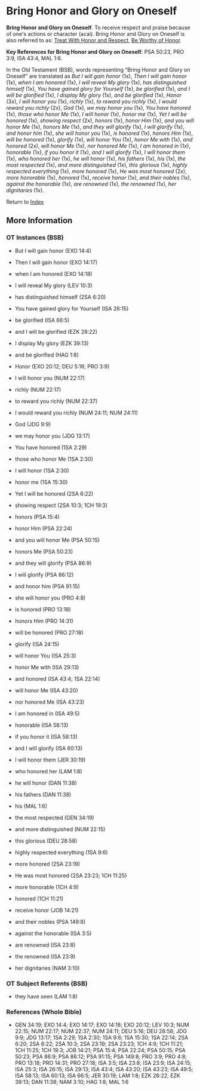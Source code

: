 # Bring Honor and Glory on Oneself
**Bring Honor and Glory on Oneself**. 
To receive respect and praise because of one's actions or character (acai). 
Bring Honor and Glory on Oneself is also referred to as: 
[Treat With Honor and Respect](TreatWithHonorAndRespect.md), [Be Worthy of Honor](WorthyOfHonor.md). 


**Key References for Bring Honor and Glory on Oneself**: 
PSA 50:23, PRO 3:9, ISA 43:4, MAL 1:6. 


In the Old Testament (BSB), words representing “Bring Honor and Glory on Oneself” are translated as 
*But I will gain honor* (1x), *Then I will gain honor* (1x), *when I am honored* (1x), *I will reveal My glory* (1x), *has distinguished himself* (1x), *You have gained glory for Yourself* (1x), *be glorified* (1x), *and I will be glorified* (1x), *I display My glory* (1x), *and be glorified* (1x), *Honor* (3x), *I will honor you* (1x), *richly* (1x), *to reward you richly* (1x), *I would reward you richly* (2x), *God* (1x), *we may honor you* (1x), *You have honored* (1x), *those who honor Me* (1x), *I will honor* (1x), *honor me* (1x), *Yet I will be honored* (1x), *showing respect* (2x), *honors* (1x), *honor Him* (1x), *and you will honor Me* (1x), *honors Me* (1x), *and they will glorify* (1x), *I will glorify* (1x), *and honor him* (1x), *she will honor you* (1x), *is honored* (1x), *honors Him* (1x), *will be honored* (1x), *glorify* (1x), *will honor You* (1x), *honor Me with* (1x), *and honored* (2x), *will honor Me* (1x), *nor honored Me* (1x), *I am honored in* (1x), *honorable* (1x), *if you honor it* (1x), *and I will glorify* (1x), *I will honor them* (1x), *who honored her* (1x), *he will honor* (1x), *his fathers* (1x), *his* (1x), *the most respected* (1x), *and more distinguished* (1x), *this glorious* (1x), *highly respected everything* (1x), *more honored* (1x), *He was most honored* (2x), *more honorable* (1x), *honored* (1x), *receive honor* (1x), *and their nobles* (1x), *against the honorable* (1x), *are renowned* (1x), *the renowned* (1x), *her dignitaries* (1x). 




Return to [Index](00-Index.md)

## More Information

### OT Instances (BSB)

* But I will gain honor (EXO 14:4)

* Then I will gain honor (EXO 14:17)

* when I am honored (EXO 14:18)

* I will reveal My glory (LEV 10:3)

* has distinguished himself (2SA 6:20)

* You have gained glory for Yourself (ISA 26:15)

* be glorified (ISA 66:5)

* and I will be glorified (EZK 28:22)

* I display My glory (EZK 39:13)

* and be glorified (HAG 1:8)

* Honor (EXO 20:12; DEU 5:16; PRO 3:9)

* I will honor you (NUM 22:17)

* richly (NUM 22:17)

* to reward you richly (NUM 22:37)

* I would reward you richly (NUM 24:11; NUM 24:11)

* God (JDG 9:9)

* we may honor you (JDG 13:17)

* You have honored (1SA 2:29)

* those who honor Me (1SA 2:30)

* I will honor (1SA 2:30)

* honor me (1SA 15:30)

* Yet I will be honored (2SA 6:22)

* showing respect (2SA 10:3; 1CH 19:3)

* honors (PSA 15:4)

* honor Him (PSA 22:24)

* and you will honor Me (PSA 50:15)

* honors Me (PSA 50:23)

* and they will glorify (PSA 86:9)

* I will glorify (PSA 86:12)

* and honor him (PSA 91:15)

* she will honor you (PRO 4:8)

* is honored (PRO 13:18)

* honors Him (PRO 14:31)

* will be honored (PRO 27:18)

* glorify (ISA 24:15)

* will honor You (ISA 25:3)

* honor Me with (ISA 29:13)

* and honored (ISA 43:4; 1SA 22:14)

* will honor Me (ISA 43:20)

* nor honored Me (ISA 43:23)

* I am honored in (ISA 49:5)

* honorable (ISA 58:13)

* if you honor it (ISA 58:13)

* and I will glorify (ISA 60:13)

* I will honor them (JER 30:19)

* who honored her (LAM 1:8)

* he will honor (DAN 11:38)

* his fathers (DAN 11:38)

* his (MAL 1:6)

* the most respected (GEN 34:19)

* and more distinguished (NUM 22:15)

* this glorious (DEU 28:58)

* highly respected everything (1SA 9:6)

* more honored (2SA 23:19)

* He was most honored (2SA 23:23; 1CH 11:25)

* more honorable (1CH 4:9)

* honored (1CH 11:21)

* receive honor (JOB 14:21)

* and their nobles (PSA 149:8)

* against the honorable (ISA 3:5)

* are renowned (ISA 23:8)

* the renowned (ISA 23:9)

* her dignitaries (NAM 3:10)



### OT Subject Referents (BSB)

* they have seen (LAM 1:8)



### References (Whole Bible)

* GEN 34:19; EXO 14:4; EXO 14:17; EXO 14:18; EXO 20:12; LEV 10:3; NUM 22:15; NUM 22:17; NUM 22:37; NUM 24:11; DEU 5:16; DEU 28:58; JDG 9:9; JDG 13:17; 1SA 2:29; 1SA 2:30; 1SA 9:6; 1SA 15:30; 1SA 22:14; 2SA 6:20; 2SA 6:22; 2SA 10:3; 2SA 23:19; 2SA 23:23; 1CH 4:9; 1CH 11:21; 1CH 11:25; 1CH 19:3; JOB 14:21; PSA 15:4; PSA 22:24; PSA 50:15; PSA 50:23; PSA 86:9; PSA 86:12; PSA 91:15; PSA 149:8; PRO 3:9; PRO 4:8; PRO 13:18; PRO 14:31; PRO 27:18; ISA 3:5; ISA 23:8; ISA 23:9; ISA 24:15; ISA 25:3; ISA 26:15; ISA 29:13; ISA 43:4; ISA 43:20; ISA 43:23; ISA 49:5; ISA 58:13; ISA 60:13; ISA 66:5; JER 30:19; LAM 1:8; EZK 28:22; EZK 39:13; DAN 11:38; NAM 3:10; HAG 1:8; MAL 1:6




